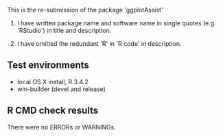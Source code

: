 This is the re-submission of the package 'ggplotAssist'

1) I have written package name and software name in single quotes (e.g. 'RStudio') in title and description.

2) I have omitted the redundant 'R' in 'R code' in description.

## Test environments
* local OS X install, R 3.4.2
* win-builder (devel and release)

## R CMD check results
There were no ERRORs or WARNINGs.

